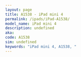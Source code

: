 ```yaml
---
layout: page
title: A1538 - iPad mini 4
permalink: /ipads/iPad-A1538/
model_name: iPad mini 4
description: undefined
aka: 
code: A1538
sim: undefined
keywords: "iPad mini 4, A1538, "
---
```

